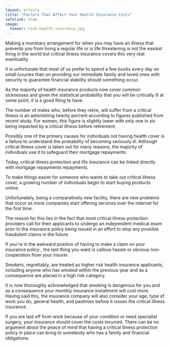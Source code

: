 ```yaml
---
layout: article
title: "Factors That Affect Your Health Insurance Costs"
safelink: true
image:
  teaser: risk-health-insurance.jpg
---
```


Making a monetary arrangement for when you may have an illness that prevents you from living a regular life or is life threatening is not the easiest thing in the world but critical illness insurance covers this very real eventuality. 

It is unfortunate that most of us prefer to spend a few bucks every day on small luxuries than on providing our immediate family and loved ones with security to guarantee financial stability should something occur.

As the majority of health insurance products now cover common sicknesses and given the statistical probability that you will be critically ill at some point, it is a good thing to have. 

The number of males who, before they retire, will suffer from a critical illness is an astonishing twenty percent according to figures published from recent study. For women, this figure is slightly lower with only one in six being impacted by a critical illness before retirement.

Possibly one of the primary causes for individuals not having health cover is a failure to understand the probability of becoming seriously ill. Although critical illness cover is taken out for many reasons, the majority of individuals use it to safeguard their mortgage repayments. 

Today, critical illness protection and life insurance can be linked directly with mortgage repayments repayments.

To make things easier for someone who wants to take out critical illness cover, a growing number of individuals begin to start buying products online. 

Unfortunately, being a comparatively new facility, there are new problems that occur as more companies start offering services over the internet for the first time. 

The reason for this lies in the fact that most critical illness protection providers call for their applicants to undergo an independent medical exam prior to the insurance policy being issued in an effort to stop any possible fraudulent claims in the future. 

If you're in the awkward position of having to make a claim on your insurance policy , the last thing you want is callous hassle or obvious non-cooperation from your insurer.

Smokers, regrettably, are treated as higher risk health insurance applicants, including anyone who has smoked within the previous year and as a consequence are placed in a high risk category. 

It is now thoroughly acknowledged that smoking is dangerous for you and as a consequence your monthly insurance installment will cost more. Having said this, the insurance company will also consider your age, type of work you do, general health, and pastimes before it issues the critical illness insurance. 

If you are laid off from work because of your condition or need specialist surgery, your insurance should cover the costs incurred. There can be no argument about the peace of mind that having a critical illness protection policy in place can bring to somebody who has a family and financial obligations.
